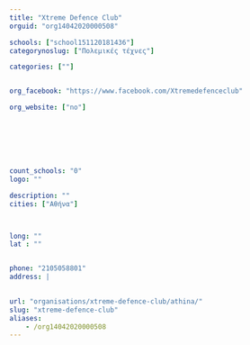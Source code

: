 ```yaml
---
title: "Xtreme Defence Club"
orguid: "org14042020000508"

schools: ["school151120181436"]
categorynoslug: ["Πολεμικές τέχνες"]

categories: [""]


org_facebook: "https://www.facebook.com/Xtremedefenceclub"

org_website: ["no"]







count_schools: "0"
logo: ""

description: ""
cities: ["Αθήνα"]



long: ""
lat : ""


phone: "2105058801"
address: |
    

url: "organisations/xtreme-defence-club/athina/"
slug: "xtreme-defence-club"
aliases:
    - /org14042020000508
---
```



